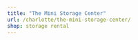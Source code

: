 ```yaml
---
title: "The Mini Storage Center"
url: /charlotte/the-mini-storage-center/
shop: storage rental
---
```

